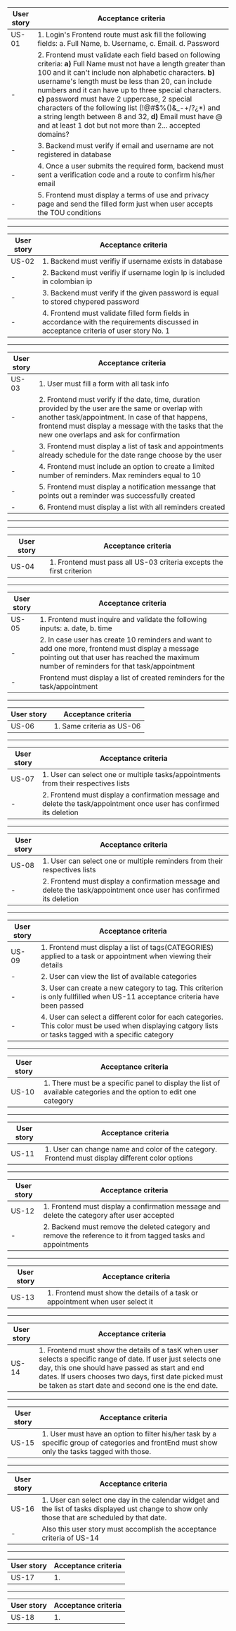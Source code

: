 |User story|Acceptance criteria|
|----------|-------------------|
|US-01|1. Login's Frontend route must ask fill the following fields: a. Full Name, b. Username, c. Email. d. Password|
|-|2. Frontend must validate each field based on following criteria: **a)** Full Name must not have a length greater than 100 and it can't include non alphabetic characters. **b)** username's length must be less than 20, can include numbers and it can have up to three special characters. **c)** password must have 2 uppercase, 2 special characters of the following list (!@#$%()&_-+/?¿*) and a string length between 8 and 32, **d)** Email must have @ and at least 1 dot but not more than 2... accepted domains? |
|-|3. Backend must verify if email and username are not registered in database| 
|-|4. Once a user submits the required form, backend must sent a verification code and a route to confirm his/her email|
|-|5. Frontend must display a terms of use and privacy page and send the filled form just when user accepts the TOU conditions|
---
|User story|Acceptance criteria|
|----------|-------------------|
|US-02|1. Backend must verifiy if username exists in database|
|-|2. Backend must verifiy if username login Ip is included in colombian ip |
|-|3. Backend must verify if the given password is equal to stored chypered password|
|-|4. Frontend must validate filled form fields in accordance with the requirements discussed in acceptance criteria of user story No. 1   |
---
|User story|Acceptance criteria|
|----------|-------------------|
|US-03|1. User must fill a form with all task info|
|-|2. Frontend must verify if the date, time, duration provided by the user are the same or overlap with another task/appointment. In case of that happens, frontend must display a message with the tasks that the new one overlaps and ask for confirmation|
|-|3. Frontend must display a list of task and appointments already schedule for the date range choose by the user|
|-|4. Frontend must include an option to create a limited number of reminders. Max reminders equal to 10 |
|-|5. Frontend must display a notification messange that points out a reminder was successfully created|
|-|6. Frontend must display a list with all reminders created|
---

---
|User story|Acceptance criteria|
|----------|-------------------|
|US-04| 1. Frontend must pass all US-03 criteria excepts the first criterion|

---
|User story|Acceptance criteria|
|----------|-------------------|
|US-05|1. Frontend must inquire and validate the following inputs: a. date, b. time|
|-|2. In case user has create 10 reminders and want to add one more, frontend must display a message pointing out that user has reached the maximum number of reminders for that task/appointment|
|-| Frontend must display a list of created reminders for the task/appointment|
---
|User story|Acceptance criteria|
|----------|-------------------|
|US-06|1. Same criteria as US-06|
---
|User story|Acceptance criteria|
|----------|-------------------|
|US-07|1. User can select one or multiple tasks/appointments from their respectives lists|
|-|2. Frontend must display a confirmation message and delete the task/appointment once user has confirmed its deletion|
---
|User story|Acceptance criteria|
|----------|-------------------|
|US-08|1. User can select one or multiple reminders from their respectives lists|
|-|2. Frontend must display a confirmation message and delete the task/appointment once user has confirmed its deletion|
---
|User story|Acceptance criteria|
|----------|-------------------|
|US-09|1. Frontend must display a list of tags(CATEGORIES) applied to a task or appointment when viewing their details|
|-|2. User can view the list of available categories|
|-|3. User can create a new category to tag. This criterion is only fullfilled when US-11 acceptance criteria have been passed |
|-|4. User can select a different color for each categories. This color must be used when displaying catgory lists or tasks tagged with a specific category |
---
|User story|Acceptance criteria|
|----------|-------------------|
|US-10|1. There must be a specific panel to display the list of available categories and the option to edit one category|
---
|User story|Acceptance criteria|
|----------|-------------------|
|US-11|1. User can change name and color of the category. Frontend must display different color options |
---
|User story|Acceptance criteria|
|----------|-------------------|
|US-12|1. Frontend must display a confirmation message and delete the category after user accepted|
|-|2. Backend must remove the deleted category and remove the reference to it from tagged tasks and appointments|
---
|User story|Acceptance criteria|
|----------|-------------------|
|US-13|1. Frontend must show the details of a task or appointment when user select it|
---
|User story|Acceptance criteria|
|----------|-------------------|
|US-14|1. Frontend must show the details of a tasK when user selects a specific range of date. If user just selects one day, this one should have passed as start and end dates. If users chooses two days, first date picked must be taken as start date and second one is the end date.|
---
|User story|Acceptance criteria|
|----------|-------------------|
|US-15|1. User must have an option to filter his/her task by a specific group of categories and frontEnd must show only the tasks tagged with those.|
---
|User story|Acceptance criteria|
|----------|-------------------|
|US-16|1. User can select one day in the calendar widget and the list of tasks displayed ust change to show only those that are scheduled by that date.|
|-|Also this user story must accomplish the acceptance criteria of US-14|
---
|User story|Acceptance criteria|
|----------|-------------------|
|US-17|1. |
---
|User story|Acceptance criteria|
|----------|-------------------|
|US-18|1.|



